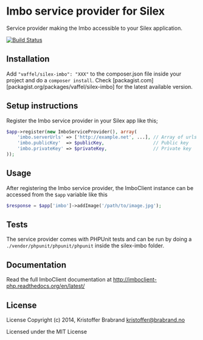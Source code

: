 Imbo service provider for Silex
============================
Service provider making the Imbo accessible to your Silex application.

[![Build Status](https://travis-ci.org/vaffel/silex-imbo.svg?branch=master)](https://travis-ci.org/vaffel/silex-imbo)

## Installation
Add `"vaffel/silex-imbo": "XXX"` to the composer.json file inside your project and do a `composer install`. Check [packagist.com][packagist.org/packages/vaffel/silex-imbo] for the latest available version.

## Setup instructions
Register the Imbo service provider in your Silex app like this;

```php
$app->register(new ImboServiceProvider(), array(
    'imbo.serverUrls' => ['http://example.net', ...], // Array of urls to imbo installations
    'imbo.publicKey'  => $publicKey,                  // Public key
    'imbo.privateKey' => $privateKey,                 // Private key
));
```

## Usage
After registering the Imbo service provider, the ImboClient instance can be accessed from the `$app` variable like this

```php
$response = $app['imbo']->addImage('/path/to/image.jpg');
```

## Tests
The service provider comes with PHPUnit tests and can be run by doing a `./vendor/phpunit/phpunit/phpunit` inside the silex-imbo folder.

## Documentation
Read the full ImboClient documentation at http://imboclient-php.readthedocs.org/en/latest/

## License
License
Copyright (c) 2014, Kristoffer Brabrand kristoffer@brabrand.no

Licensed under the MIT License
